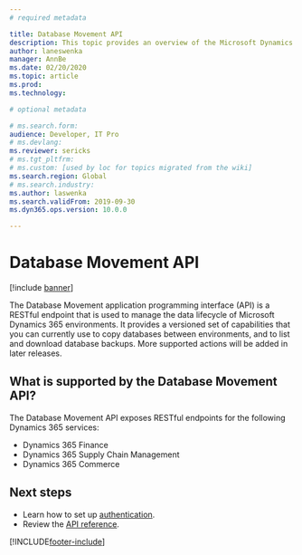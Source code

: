 ```yaml
---
# required metadata

title: Database Movement API
description: This topic provides an overview of the Microsoft Dynamics Lifecycle Services (LCS) Database Movement application programming interface (API).
author: laneswenka
manager: AnnBe
ms.date: 02/20/2020
ms.topic: article
ms.prod: 
ms.technology: 

# optional metadata

# ms.search.form: 
audience: Developer, IT Pro
# ms.devlang: 
ms.reviewer: sericks
# ms.tgt_pltfrm: 
# ms.custom: [used by loc for topics migrated from the wiki]
ms.search.region: Global
# ms.search.industry: 
ms.author: laswenka
ms.search.validFrom: 2019-09-30
ms.dyn365.ops.version: 10.0.0

---
```


# Database Movement API

[!include [banner](../../includes/banner.md)]

The Database Movement application programming interface (API) is a RESTful endpoint that is used to manage the data lifecycle of Microsoft Dynamics 365 environments. It provides a versioned set of capabilities that you can currently use to copy databases between environments, and to list and download database backups. More supported actions will be added in later releases.

## What is supported by the Database Movement API?

The Database Movement API exposes RESTful endpoints for the following Dynamics 365 services:

* Dynamics 365 Finance
* Dynamics 365 Supply Chain Management
* Dynamics 365 Commerce

## Next steps

* Learn how to set up [authentication](dbmovement-api-authentication.md).
* Review the [API reference](./v1/dbmovement-api-v1-overview.md).


[!INCLUDE[footer-include](../../../../includes/footer-banner.md)]